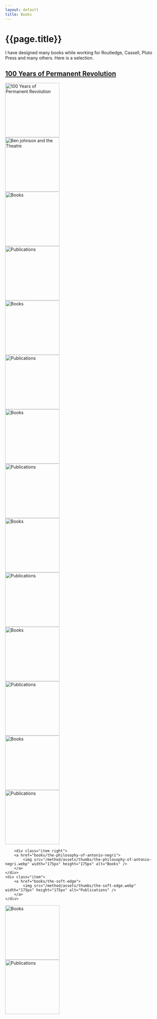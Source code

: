 ```yaml
---
layout: default
title: Books
---
```


# {{page.title}}

I have designed many books while working for Routledge, Cassell, Pluto Press and many others. Here is a selection.


<article class="container">
	<div class="item right">
		<a href="books/100-years-of-permanent-revolution">
			<div class="overlay">
				<h2>100 Years of Permanent Revolution</h2>
			</div>
			<img src="/method/assets/thumbs/100-years-of-permanent-revolution.webp" width="175px" height="175px" alt="100 Years of Permanent Revolution" />
		</a>
	</div>
	<div class="item right">
		<a href="books/ben-johnson-and-theatre">
			<img src="/method/assets/thumbs/ben-johnson-and-theatre.webp" width="175px" height="175px" alt="Ben johnson and the Theatre" />
		</a>
	</div>
		<div class="item right">
		<a href="books/bodyscape">
			<img src="/method/assets/thumbs/bodyscape.webp" width="175px" height="175px" alt="Books" />
		</a>
	</div>
	<div class="item">
		<a href="books/digital-mcluhan">
			<img src="/method/assets/thumbs/digital-mcluhan.webp" width="175px" height="175px" alt="Publications" />
		</a>
	</div>
</article>

<article class="container">
		<div class="item right">
		<a href="books/homeless">
			<img src="/method/assets/thumbs/homeless.webp" width="175px" height="175px" alt="Books" />
		</a>
	</div>
	<div class="item right">
		<a href="books/legislative-theatre">
			<img src="/method/assets/thumbs/legislative-theatre.webp" width="175px" height="175px" alt="Publications" />
		</a>
	</div>
		<div class="item right">
		<a href="books/migrancy-culture-identity">
			<img src="/method/assets/thumbs/migrancy-culture-identity.webp" width="175px" height="175px" alt="Books" />
		</a>
	</div>
	<div class="item">
		<a href="books/mourning-sex">
			<img src="/method/assets/thumbs/mourning-sex.webp" width="175px" height="175px" alt="Publications" />
		</a>
	</div>
</article>

<article class="container">
		<div class="item right">
		<a href="books/performing-brecht">
			<img src="/method/assets/thumbs/performing-brecht.webp" width="175px" height="175px" alt="Books" />
		</a>
	</div>
	<div class="item right">
		<a href="books/redressing-the-canon">
			<img src="/method/assets/thumbs/redressing-the-canon.webp" width="175px" height="175px" alt="Publications" />
		</a>
	</div>
		<div class="item right">
		<a href="books/remaking-planning">
			<img src="/method/assets/thumbs/remaking-planning.webp" width="175px" height="175px" alt="Books" />
		</a>
	</div>
	<div class="item">
		<a href="books/sexy-bodies">
			<img src="/method/assets/thumbs/sexy-bodies.webp" width="175px" height="175px" alt="Publications" />
		</a>
	</div>
</article>	

<article class="container">
		<div class="item right">
		<a href="books/the-basics">
			<img src="/method/assets/thumbs/the-basics.webp" width="175px" height="175px" alt="Books" />
		</a>
	</div>
	<div class="item right">
		<a href="books/the-explicit-body-in-performance">
			<img src="/method/assets/thumbs/the-explicit-body-in-performance.webp" width="175px" height="175px" alt="Publications" />
		</a>
	</div>

		<div class="item right">
		<a href="books/the-philosophy-of-antonio-negri">
			<img src="/method/assets/thumbs/the-philosophy-of-antonio-negri.webp" width="175px" height="175px" alt="Books" />
		</a>
	</div>
	<div class="item">
		<a href="books/the-soft-edge">
			<img src="/method/assets/thumbs/the-soft-edge.webp" width="175px" height="175px" alt="Publications" />
		</a>
	</div>
</article>	

<article class="container">
		<div class="item right">
		<a href="books/viroid-life">
			<img src="/method/assets/thumbs/viroid-life.webp" width="175px" height="175px" alt="Books" />
		</a>
	</div>
	<div class="item">
		<a href="books/your-right-to-know">
			<img src="/method/assets/thumbs/your-right-to-know.webp" width="175px" height="175px" alt="Publications" />
		</a>
	</div>
</article>



